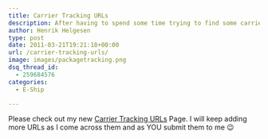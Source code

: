 ```yaml
---
title: Carrier Tracking URLs
description: After having to spend some time trying to find some carrier tracking URLs I figured I wanted to share what I found.
author: Henrik Helgesen
type: post
date: 2011-03-21T19:21:18+00:00
url: /carrier-tracking-urls/
image: images/packagetracking.png
dsq_thread_id:
  - 259684576
categories:
  - E-Ship

---
```

Please check out my new [Carrier Tracking URLs][1] Page. I will keep adding more URLs as I come across them and as YOU submit them to me 😉

 [1]: https://eshipguy.com/tracking "Carrier Tracking URLs"
